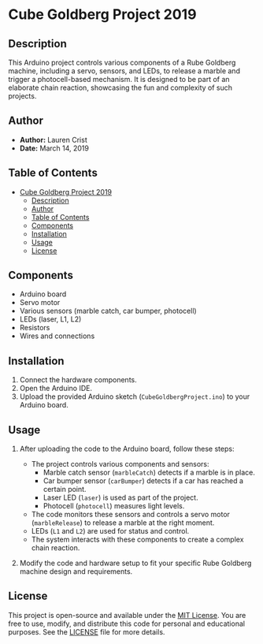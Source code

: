# Cube Goldberg Project 2019

## Description

This Arduino project controls various components of a Rube Goldberg machine, including a servo, sensors, and LEDs, to release a marble and trigger a photocell-based mechanism. It is designed to be part of an elaborate chain reaction, showcasing the fun and complexity of such projects.

## Author

- **Author:** Lauren Crist
- **Date:** March 14, 2019

## Table of Contents

- [Cube Goldberg Project 2019](#cube-goldberg-project-2019)
  - [Description](#description)
  - [Author](#author)
  - [Table of Contents](#table-of-contents)
  - [Components](#components)
  - [Installation](#installation)
  - [Usage](#usage)
  - [License](#license)

## Components

- Arduino board
- Servo motor
- Various sensors (marble catch, car bumper, photocell)
- LEDs (laser, L1, L2)
- Resistors
- Wires and connections

## Installation

1. Connect the hardware components.
2. Open the Arduino IDE.
3. Upload the provided Arduino sketch (`CubeGoldbergProject.ino`) to your Arduino board.

## Usage

1. After uploading the code to the Arduino board, follow these steps:
   - The project controls various components and sensors:
     - Marble catch sensor (`marbleCatch`) detects if a marble is in place.
     - Car bumper sensor (`carBumper`) detects if a car has reached a certain point.
     - Laser LED (`laser`) is used as part of the project.
     - Photocell (`photocell`) measures light levels.
   - The code monitors these sensors and controls a servo motor (`marbleRelease`) to release a marble at the right moment.
   - LEDs (`L1` and `L2`) are used for status and control.
   - The system interacts with these components to create a complex chain reaction.

2. Modify the code and hardware setup to fit your specific Rube Goldberg machine design and requirements.

## License

This project is open-source and available under the [MIT License](LICENSE). You are free to use, modify, and distribute this code for personal and educational purposes. See the [LICENSE](LICENSE) file for more details.

